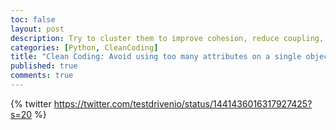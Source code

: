 ```yaml
---
toc: false
layout: post
description: Try to cluster them to improve cohesion, reduce coupling, and improve readability.
categories: [Python, CleanCoding]
title: "Clean Coding: Avoid using too many attributes on a single object."
published: true
comments: true
---
```

{% twitter https://twitter.com/testdrivenio/status/1441436016317927425?s=20 %}

